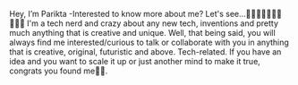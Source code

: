 Hey, I’m Parikta
-Interested to know more about me?
Let's see...🤔🧑🏻‍💻🧑🏻‍💻🧑🏻‍💻
I'm a tech nerd and crazy about any new tech, inventions and pretty much anything that is creative and unique.
Well, that being said, you will always find me interested/curious to talk or collaborate with you in anything that is creative, original, futuristic and above. Tech-related.
If you have an idea and you want to scale it up or just another mind to make it true, congrats you found me✌🏻.
